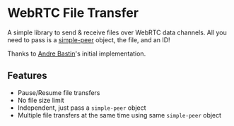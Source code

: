 # WebRTC File Transfer

A simple library to send & receive files over WebRTC data channels. All you need to pass is a [simple-peer](https://www.npmjs.com/package/simple-peer) object, the file, and an ID!

Thanks to [Andre Bastin](https://github.com/AndrewBastin/justshare-client/tree/master/src/api)'s initial implementation.

## Features

* Pause/Resume file transfers
* No file size limit
* Independent, just pass a `simple-peer` object
* Multiple file transfers at the same time using same `simple-peer` object
